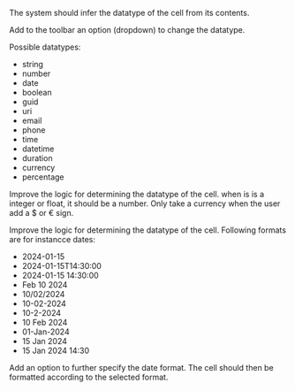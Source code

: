 The system should infer the datatype of the cell from its contents.

Add to the toolbar an option (dropdown) to change the datatype.

Possible datatypes:
- string
- number
- date
- boolean
- guid
- uri
- email
- phone
- time
- datetime
- duration
- currency
- percentage
 
Improve the logic for determining the datatype of the cell. when is is a integer or float, it should be a number.
Only take a currency when the user  add a $ or € sign.

Improve the logic for determining the datatype of the cell. Following formats are for instancce dates:
- 2024-01-15
- 2024-01-15T14:30:00
- 2024-01-15 14:30:00
- Feb 10 2024   
- 10/02/2024
- 10-02-2024
- 10-2-2024
- 10 Feb 2024
- 01-Jan-2024
- 15 Jan 2024
- 15 Jan 2024 14:30


Add an option to further specify the date format. The cell should then be formatted according to the selected format.